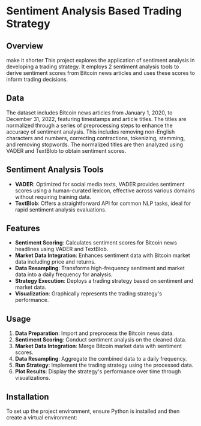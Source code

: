 # Sentiment Analysis Based Trading Strategy

## Overview

make it shorter This project explores the application of sentiment analysis in developing a trading strategy. It employs 2 sentiment analysis tools to derive sentiment scores from Bitcoin news articles and uses these scores to inform trading decisions.

## Data

The dataset includes Bitcoin news articles from January 1, 2020, to December 31, 2022, featuring timestamps and article titles. The titles are normalized through a series of preprocessing steps to enhance the accuracy of sentiment analysis. This includes removing non-English characters and numbers, correcting contractions, tokenizing, stemming, and removing stopwords. The normalized titles are then analyzed using VADER and TextBlob to obtain sentiment scores.

## Sentiment Analysis Tools

- **VADER**: Optimized for social media texts, VADER provides sentiment scores using a human-curated lexicon, effective across various domains without requiring training data.
- **TextBlob**: Offers a straightforward API for common NLP tasks, ideal for rapid sentiment analysis evaluations.

## Features

- **Sentiment Scoring**: Calculates sentiment scores for Bitcoin news headlines using VADER and TextBlob.
- **Market Data Integration**: Enhances sentiment data with Bitcoin market data including price and returns.
- **Data Resampling**: Transforms high-frequency sentiment and market data into a daily frequency for analysis.
- **Strategy Execution**: Deploys a trading strategy based on sentiment and market data.
- **Visualization**: Graphically represents the trading strategy's performance.

## Usage

1. **Data Preparation**: Import and preprocess the Bitcoin news data.
2. **Sentiment Scoring**: Conduct sentiment analysis on the cleaned data.
3. **Market Data Integration**: Merge Bitcoin market data with sentiment scores.
4. **Data Resampling**: Aggregate the combined data to a daily frequency.
5. **Run Strategy**: Implement the trading strategy using the processed data.
6. **Plot Results**: Display the strategy's performance over time through visualizations.

## Installation

To set up the project environment, ensure Python is installed and then create a virtual environment:
